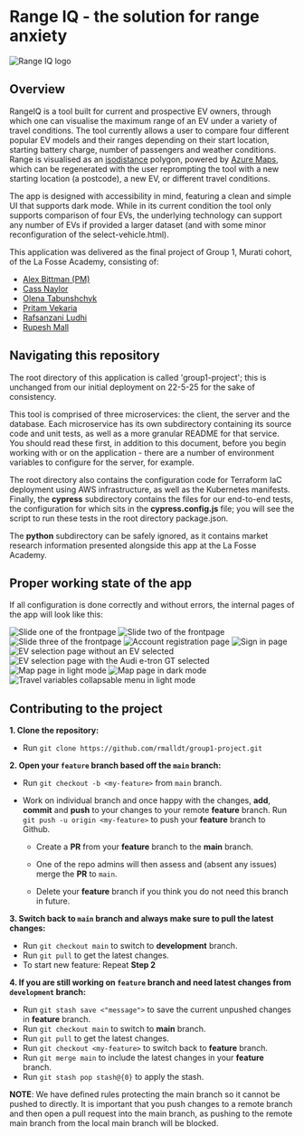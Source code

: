 # Range IQ - the solution for range anxiety

![Range IQ logo](pageimages/rangeIQ.png)

## Overview

RangeIQ is a tool built for current and prospective EV owners, through which one can visualise the maximum range of an EV under a variety of travel conditions. The tool currently allows a user to compare four different popular EV models and their ranges depending on their start location, starting battery charge, number of passengers and weather conditions. Range is visualised as an [isodistance](https://www.geographyrealm.com/isodistance-isochrone-maps/) polygon, powered by [Azure Maps](https://azure.microsoft.com/en-us/products/azure-maps), which can be regenerated with the user reprompting the tool with a new starting location (a postcode), a new EV, or different travel conditions.

The app is designed with accessibility in mind, featuring a clean and simple UI that supports dark mode. While in its current condition the tool only supports comparison of four EVs, the underlying technology can support any number of EVs if provided a larger dataset (and with some minor reconfiguration of the select-vehicle.html).

This application was delivered as the final project of Group 1, Murati cohort, of the La Fosse Academy, consisting of:

- [Alex Bittman (PM)](https://github.com/abittmann)
- [Cass Naylor](https://github.com/Perspicacity11)
- [Olena Tabunshchyk](https://github.com/babussia)
- [Pritam Vekaria](https://github.com/Pritzstik)
- [Rafsanzani Ludhi](https://github.com/rafsanzi-ludhi)
- [Rupesh Mall](https://github.com/rmalldt)

## Navigating this repository

The root directory of this application is called 'group1-project'; this is unchanged from our initial deployment on 22-5-25 for the sake of consistency.

This tool is comprised of three microservices: the client, the server and the database. Each microservice has its own subdirectory containing its source code and unit tests, as well as a more granular README for that service. You should read these first, in addition to this document, before you begin working with or on the application - there are a number of environment variables to configure for the server, for example.

The root directory also contains the configuration code for Terraform IaC deployment using AWS infrastructure, as well as the Kubernetes manifests. Finally, the **cypress** subdirectory contains the files for our end-to-end tests, the configuration for which sits in the **cypress.config.js** file; you will see the script to run these tests in the root directory package.json.

The **python** subdirectory can be safely ignored, as it contains market research information presented alongside this app at the La Fosse Academy.

## Proper working state of the app

If all configuration is done correctly and without errors, the internal pages of the app will look like this:

![Slide one of the frontpage](pageimages/frontpage1.png)
![Slide two of the frontpage](pageimages/frontpage2.png)
![Slide three of the frontpage](pageimages/frontpage3.png)
![Account registration page](pageimages/createaccount.png)
![Sign in page](pageimages/login.png)
![EV selection page without an EV selected](pageimages/selectvehicle.png)
![EV selection page with the Audi e-tron GT selected](pageimages/vehicleselected.png)
![Map page in light mode](pageimages/isorenderedlight.png)
![Map page in dark mode](pageimages/isorendereddark.png)
![Travel variables collapsable menu in light mode](pageimages/travelvariables.png)

## Contributing to the project

**1. Clone the repository:**

- Run `git clone https://github.com/rmalldt/group1-project.git`

**2. Open your `feature` branch based off the `main` branch:**

- Run `git checkout -b <my-feature>` from `main` branch.

- Work on individual branch and once happy with the changes, **add**, **commit** and **push** to your changes to your remote **feature** branch. Run `git push -u origin <my-feature>` to push your **feature** branch to Github.

  - Create a **PR** from your **feature** branch to the **main** branch.

  - One of the repo admins will then assess and (absent any issues) merge the **PR** to `main`.

  - Delete your **feature** branch if you think you do not need this branch in future.

**3. Switch back to `main` branch and always make sure to pull the latest changes:**

- Run `git checkout main` to switch to **development** branch.
- Run `git pull` to get the latest changes.
- To start new feature: Repeat **Step 2**

**4. If you are still working on `feature` branch and need latest changes from `development` branch:**

- Run `git stash save <"message">` to save the current unpushed changes in **feature** branch.
- Run `git checkout main` to switch to **main** branch.
- Run `git pull` to get the latest changes.
- Run `git checkout <my-feature>` to switch back to **feature** branch.
- Run `git merge main` to include the latest changes in your **feature** branch.
- Run `git stash pop stash@{0}` to apply the stash.

**NOTE**: We have defined rules protecting the main branch so it cannot be pushed to directly. It is important that you push changes to a remote branch and then open a pull request into the main branch, as pushing to the remote main branch from the local main branch will be blocked.